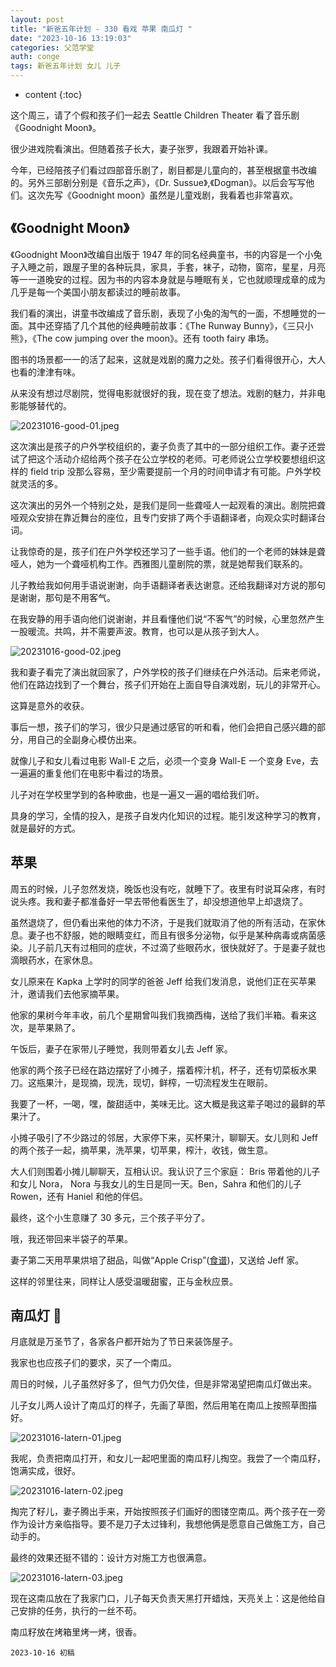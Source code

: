 ```yaml
---
layout: post
title: "新爸五年计划 - 330 看戏 苹果 南瓜灯 "
date: "2023-10-16 13:19:03"
categories: 父范学堂
auth: conge
tags: 新爸五年计划 女儿 儿子
---
```

* content
{:toc}

这个周三，请了个假和孩子们一起去 Seattle Children Theater 看了音乐剧《Goodnight Moon》。

很少进戏院看演出。但随着孩子长大，妻子张罗，我跟着开始补课。

今年，已经陪孩子们看过四部音乐剧了，剧目都是儿童向的，甚至根据童书改编的。另外三部剧分别是《音乐之声》，《Dr. Sussue》,《Dogman》。以后会写写他们。这次先写《Goodnight moon》虽然是儿童戏剧，我看着也非常喜欢。




## 《Goodnight Moon》

《Goodnight Moon》改编自出版于 1947 年的同名经典童书，书的内容是一个小兔子入睡之前，跟屋子里的各种玩具，家具，手套，袜子，动物，窗帘，星星，月亮等一一道晚安的过程。因为书的内容本身就是与睡眠有关，它也就顺理成章的成为几乎是每一个美国小朋友都读过的睡前故事。

我们看的演出，讲童书改编成了音乐剧，表现了小兔的淘气的一面，不想睡觉的一面。其中还穿插了几个其他的经典睡前故事：《The Runway Bunny》，《三只小熊》，《The cow jumping over the moon》。还有 tooth fairy 串场。

图书的场景都一一的活了起来，这就是戏剧的魔力之处。孩子们看得很开心，大人也看的津津有味。

从来没有想过尽剧院，觉得电影就很好的我，现在变了想法。戏剧的魅力，并非电影能够替代的。

![20231016-good-01.jpeg](https://s2.loli.net/2023/10/17/R4t27BArINdqfcV.jpg)

这次演出是孩子的户外学校组织的，妻子负责了其中的一部分组织工作。妻子还尝试了把这个活动介绍给两个孩子在公立学校的老师。可老师说公立学校要想组织这样的 field trip 没那么容易，至少需要提前一个月的时间申请才有可能。户外学校就灵活的多。

这次演出的另外一个特别之处，是我们是同一些聋哑人一起观看的演出。剧院把聋哑观众安排在靠近舞台的座位，且专门安排了两个手语翻译者，向观众实时翻译台词。

让我惊奇的是，孩子们在户外学校还学习了一些手语。他们的一个老师的妹妹是聋哑人，她为一个聋哑机构工作。西雅图儿童剧院的票，就是她帮我们联系的。

儿子教给我如何用手语说谢谢，向手语翻译者表达谢意。还给我翻译对方说的那句是谢谢，那句是不用客气。

在我安静的用手语向他们说谢谢，并且看懂他们说“不客气”的时候，心里忽然产生一股暖流。共鸣，并不需要声波。教育，也可以是从孩子到大人。

![20231016-good-02.jpeg](https://s2.loli.net/2023/10/17/Kq4nmwEX3uOsCMI.jpg)

我和妻子看完了演出就回家了，户外学校的孩子们继续在户外活动。后来老师说，他们在路边找到了一个舞台，孩子们开始在上面自导自演戏剧，玩儿的非常开心。

这算是意外的收获。

事后一想，孩子们的学习，很少只是通过感官的听和看，他们会把自己感兴趣的部分，用自己的全副身心模仿出来。

就像儿子和女儿看过电影 Wall-E 之后，必须一个变身 Wall-E 一个变身 Eve，去一遍遍的重复他们在电影中看过的场景。

儿子对在学校里学到的各种歌曲，也是一遍又一遍的唱给我们听。

具身的学习，全情的投入，是孩子自发内化知识的过程。能引发这种学习的教育，就是最好的方式。

## 苹果

周五的时候，儿子忽然发烧，晚饭也没有吃，就睡下了。夜里有时说耳朵疼，有时说头疼。我和妻子都准备好一早去带他看医生了，却没想道他早上却退烧了。

虽然退烧了，但仍看出来他的体力不济，于是我们就取消了他的所有活动，在家休息。妻子也不舒服，她的眼睛变红，而且有很多分泌物，似乎是某种病毒或病菌感染。儿子前几天有过相同的症状，不过滴了些眼药水，很快就好了。于是妻子就也滴眼药水，在家休息。

女儿原来在 Kapka 上学时的同学的爸爸 Jeff 给我们发消息，说他们正在买苹果汁，邀请我们去他家摘苹果。

他家的果树今年丰收，前几个星期曾叫我们我摘西梅，送给了我们半箱。看来这次，是苹果熟了。

午饭后，妻子在家带儿子睡觉，我则带着女儿去 Jeff 家。

他家的两个孩子已经在路边摆好了小摊子，摆着榨汁机，杯子，还有切菜板水果刀。这瓶果汁，是现摘，现洗，现切，鲜榨，一切流程发生在眼前。

我要了一杯，一喝，嘿，酸甜适中，美味无比。这大概是我这辈子喝过的最鲜的苹果汁了。

小摊子吸引了不少路过的邻居，大家停下来，买杯果汁，聊聊天。女儿则和 Jeff 的两个孩子一起，摘苹果，洗苹果，切苹果，榨汁，收钱，做生意。

大人们则围着小摊儿聊聊天，互相认识。我认识了三个家庭： Bris 带着他的儿子和女儿 Nora， Nora 与我女儿的生日是同一天。Ben，Sahra 和他们的儿子 Rowen，还有 Haniel 和他的伴侣。

最终，这个小生意赚了 30 多元，三个孩子平分了。

哦，我还带回来半袋子的苹果。

妻子第二天用苹果烘培了甜品，叫做“Apple Crisp”([食谱](https://belleofthekitchen.com/apple-crisp/))，又送给 Jeff 家。

这样的邻里往来，同样让人感受温暖甜蜜，正与金秋应景。

## 南瓜灯 🎃

月底就是万圣节了，各家各户都开始为了节日来装饰屋子。

我家也也应孩子们的要求，买了一个南瓜。

周日的时候，儿子虽然好多了，但气力仍欠佳，但是非常渴望把南瓜灯做出来。

儿子女儿两人设计了南瓜灯的样子，先画了草图，然后用笔在南瓜上按照草图描好。

![20231016-latern-01.jpeg](https://s2.loli.net/2023/10/17/BPIqglukJtpnVRM.jpg)

我呢，负责把南瓜打开，和女儿一起吧里面的南瓜籽儿掏空。我尝了一个南瓜籽，饱满实成，很好。

![20231016-latern-02.jpeg](https://s2.loli.net/2023/10/17/DSZqzEaGXBrLRku.jpg)

掏完了籽儿，妻子腾出手来，开始按照孩子们画好的图镂空南瓜。两个孩子在一旁作为设计方亲临指导。要不是刀子太过锋利，我想他俩是愿意自己做施工方，自己动手的。

最终的效果还挺不错的：设计方对施工方也很满意。

![20231016-latern-03.jpeg](https://s2.loli.net/2023/10/17/qAujJD1MeYsKpZc.jpg)

现在这南瓜放在了我家门口，儿子每天负责天黑打开蜡烛，天亮关上：这是他给自己安排的任务，执行的一丝不苟。

南瓜籽放在烤箱里烤一烤，很香。

```
2023-10-16 初稿
```
